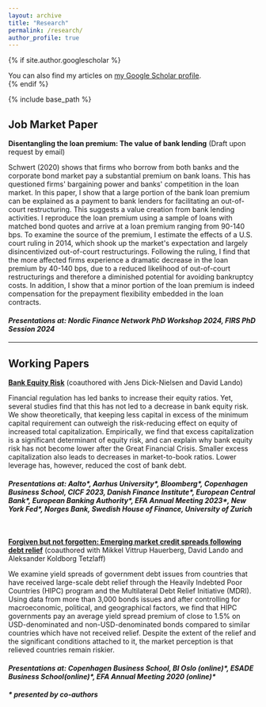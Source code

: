 ```yaml
---
layout: archive
title: "Research"
permalink: /research/
author_profile: true
---
```


{% if site.author.googlescholar %}
  <div class="wordwrap">You can also find my articles on <a href="{{site.author.googlescholar}}">my Google Scholar profile</a>.</div>
{% endif %}

{% include base_path %}


## Job Market Paper

**Disentangling the loan premium: The value of bank lending**
(Draft upon request by email)

Schwert (2020) shows that firms who borrow from both banks and the corporate bond market pay a substantial premium on bank loans. This has questioned firms' bargaining power and banks' competition in the loan market.
In this paper, I show that a large portion of the bank loan premium can be explained as a payment to bank lenders for facilitating an out-of-court restructuring.
This suggests a value creation from bank lending activities.
I reproduce the loan premium using a sample of loans with matched bond quotes and arrive at a loan premium ranging from 90-140 bps. To examine the source of the premium, I estimate the effects of a U.S. court ruling in 2014, which shook up the market's expectation and largely disincentivized out-of-court restructurings. Following the ruling, I find that the more affected firms experience a dramatic decrease in the loan premium by 40-140 bps, due to a reduced likelihood of out-of-court restructurings and therefore a diminished potential for avoiding bankruptcy costs. 
In addition, I show that a minor portion of the loan premium is indeed compensation for the prepayment flexibility embedded in the loan contracts.

#### *Presentations at: Nordic Finance Network PhD Workshop 2024, FIRS PhD Session 2024*


---

## Working Papers

[**Bank Equity Risk**](https://papers.ssrn.com/sol3/papers.cfm?abstract_id=4345088) (coauthored with Jens Dick-Nielsen and David Lando)

Financial regulation has led banks to increase their equity ratios. Yet, several studies find that this has not led to a decrease in bank equity risk. We show theoretically, that keeping less capital in excess of the minimum capital requirement can outweigh the risk-reducing effect on equity of increased total capitalization. Empirically, we find that excess capitalization is a significant determinant of equity risk, and can explain why bank equity risk has not become lower after the Great Financial Crisis. Smaller excess capitalization also leads to decreases in market-to-book ratios. Lower leverage has, however, reduced the cost of bank debt.

#### *Presentations at: Aalto\*, Aarhus University\*, Bloomberg\*, Copenhagen Business School, CICF 2023, Danish Finance Institute\*, European Central Bank\*, European Banking Authority\*, EFA Annual Meeting 2023\*, New York Fed\*, Norges Bank, Swedish House of Finance, University of Zurich*


<br/>

[**Forgiven but not forgotten: Emerging market credit spreads following debt relief**](https://papers.ssrn.com/sol3/papers.cfm?abstract_id=4578758) (coauthored with Mikkel Vittrup Hauerberg, David Lando and Aleksander Koldborg Tetzlaff)

We examine yield spreads of government debt issues from countries that have received large-scale debt relief through the Heavily Indebted Poor Countries (HIPC) program and the Multilateral Debt Relief Initiative (MDRI). Using data from more than 3,000 bonds issues and after controlling for macroeconomic, political, and geographical factors, we find that HIPC governments pay an average yield spread premium of close to 1.5\% on USD-denominated and non-USD-denominated bonds compared to similar countries which have not received relief. Despite the extent of the relief and the significant conditions attached to it, the market perception is that relieved countries remain riskier.

#### *Presentations at: Copenhagen Business School, BI Oslo (online)\*, ESADE Business School(online)\*, EFA Annual Meeting 2020 (online)\**

#### *\* presented by co-authors*
